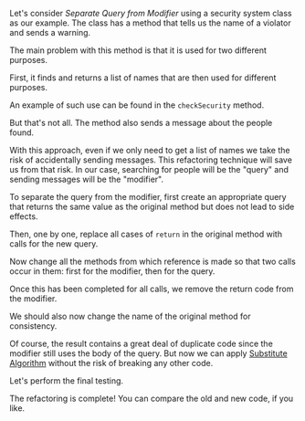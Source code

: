 Let's consider <i>Separate Query from Modifier</i> using a security system class as our example. The class has a method that tells us the name of a violator and sends a warning.

The main problem with this method is that it is used for two different purposes.

First, it finds and returns a list of names that are then used for different purposes.

An example of such use can be found in the <code>checkSecurity</code> method.

But that's not all. The method also sends a message about the people found.

With this approach, even if we only need to get a list of names we take the risk of accidentally sending messages. This refactoring technique will save us from that risk. In our case, searching for people will be the "query" and sending messages will be the "modifier".

To separate the query from the modifier, first create an appropriate query that returns the same value as the original method but does not lead to side effects.

Then, one by one, replace all cases of <code>return</code> in the original method with calls for the new query.

Now change all the methods from which reference is made so that two calls occur in them: first for the modifier, then for the query.

Once this has been completed for all calls, we remove the return code from the modifier.

We should also now change the name of the original method for consistency.

Of course, the result contains a great deal of duplicate code since the modifier still uses the body of the query. But now we can apply <a href="/substitute-algorithm">Substitute Algorithm</a> without the risk of breaking any other code.

Let's perform the final testing.

The refactoring is complete! You can compare the old and new code, if you like.